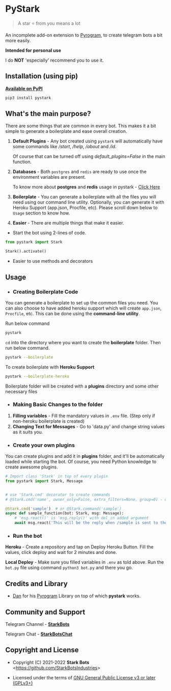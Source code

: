 # PyStark

> A star ⭐ from you means a lot

An incomplete add-on extension to [Pyrogram](https://pypi.org/project/Pyrogram), to create telegram bots a bit more easily.

**Intended for personal use**

I do **NOT** 'especially' recommend you to use it.

## Installation (using pip)

**[Available on PyPI](https://pypi.org/project/PyStark/)**

```bash
pip3 install pystark
```

## What's the main purpose?

There are some things that are common in every bot. This makes it a bit simple to generate a boilerplate and ease overall creation.

1. **Default Plugins** - Any bot created using `pystark` will automatically have some commands like */start*, */help*, */about* and */id*. 

   Of course that can be turned off using *default_plugins=False* in the main function.


2. **Databases** - Both `postgres` and `redis` are ready to use once the environment variables are present. 
 
    To know more about **postgres** and **redis** usage in pystark - [Click Here](https://github.com/StarkBotsIndustries/PyStark/tree/master/pystark/database#databases)


3. **Boilerplate** - You can generate a boilerplate with all the files you will need using our command line utility. Optionally, you can generate it with Heroku Support (app.json, Procfile, etc). Please scroll down below to `Usage` section to know how.


4. **Easier** - There are multiple things that make it easier. 
   
- Start the bot using 2-lines of code.

```python
from pystark import Stark

Stark().activate()
```
- Easier to use methods and decorators

## Usage

- ### Creating Boilerplate Code

You can generate a boilerplate to set up the common files you need. You can also choose to have added heroku support which will create `app.json`, `Procfile`, etc.
This can be done using the **command-line utility**.

Run below command

```bash
pystark
```


`cd` into the directory where you want to create the **boilerplate** folder. Then run below command.

```bash
pystark --boilerplate
```

To create boilerplate with **Heroku Support**

```bash
pystark --boilerplate-heroku
```

Boilerplate folder will be created with a **plugins** directory and some other necessary files

- ### Making Basic Changes to the folder

1. **Filling variables** - Fill the mandatory values in `.env` file. (Step only if non-heroku boilerplate is created)
2. **Changing Text for Messages** - Go to 'data.py' and change string values as it suits you.

- ### Create your own plugins

You can create plugins and add it in **plugins** folder, and it'll be automatically loaded while starting the bot. Of course, you need Python knowledge to create awesome plugins.

```python
# Import class 'Stark' in top of every plugin
from pystark import Stark, Message


# use 'Stark.cmd' decorator to create commands
# @Stark.cmd('name', owner_only=False, extra_filters=None, group=0) - defaults

@Stark.cmd('sample')  # or @Stark.command('sample')
async def sample_function(bot: Stark, msg: Message):
    # 'msg.react()' is 'msg.reply()' with del_in added argument
    await msg.react('This will be the reply when /sample is sent to the bot.')
```

- ### Run the bot

**Heroku** - Create a repository and tap on Deploy Heroku Button. Fill the values, click deploy and wait for 2 minutes and done.

**Local Deploy** - Make sure you filled variables in `.env` as told above. Run the `bot.py` file using command `python3 bot.py` and there you go.

## Credits and Library

- [Dan](https://github.com/delivrance) for his [Pyrogram](https://github.com/pyrogram/pyrogram) Library on top of which **pystark** works.

## Community and Support

Telegram Channel - **[StarkBots](https://t.me/StarkBots)**

Telegram Chat - **[StarkBotsChat](https://t.me/StarkBotsChat)**


## Copyright and License

- Copyright (C) 2021-2022 **Stark Bots** <<https://github.com/StarkBotsIndustries>>

- Licensed under the terms of [GNU General Public License v3 or later (GPLv3+)](https://github.com/StarkBotsIndustries/PyStark/blob/master/LICENSE)
